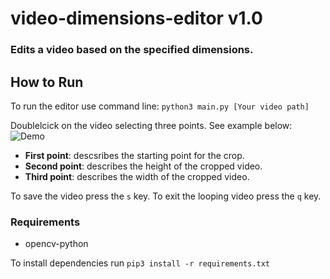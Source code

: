 # video-dimensions-editor v1.0

### Edits a video based on the specified dimensions.

## How to Run

To run the editor use command line: `python3 main.py [Your video path]`

Doublelcick on the video selecting three points. See example below:
![Demo](./images/scooby_demo.gif)

- **First point**: descsribes the starting point for the crop.
- **Second point**: describes the height of the cropped video.
- **Third point**: describes the width of the cropped video.

To save the video press the `s` key.
To exit the looping video press the `q` key.

### Requirements

- opencv-python

To install dependencies run `pip3 install -r requirements.txt`
